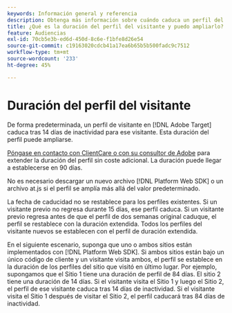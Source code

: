 ```yaml
---
keywords: Información general y referencia
description: Obtenga más información sobre cuándo caduca un perfil del visitante en [!DNL Adobe Target].
title: ¿Qué es la duración del perfil del visitante y puedo ampliarlo?
feature: Audiencias
exl-id: 70cb5e3b-ed6d-450d-8c6e-f1bfe8d26e54
source-git-commit: c19163020cdcb41a17ea6b65b5b500fadc9c7512
workflow-type: tm+mt
source-wordcount: '233'
ht-degree: 45%

---
```


# Duración del perfil del visitante

De forma predeterminada, un perfil de visitante en [!DNL Adobe Target] caduca tras 14 días de inactividad para ese visitante. Esta duración del perfil puede ampliarse.

[Póngase en contacto con ClientCare o con su consultor de Adobe](/help/cmp-resources-and-contact-information.md#reference_ACA3391A00EF467B87930A450050077C) para extender la duración del perfil sin coste adicional. La duración puede llegar a establecerse en 90 días.

No es necesario descargar un nuevo archivo [!DNL Platform Web SDK] o un archivo at.js si el perfil se amplía más allá del valor predeterminado.

La fecha de caducidad no se restablece para los perfiles existentes. Si un visitante previo no regresa durante 15 días, ese perfil caduca. Si un visitante previo regresa antes de que el perfil de dos semanas original caduque, el perfil se restablece con la duración extendida. Todos los perfiles del visitante nuevos se establecen con el perfil de duración extendida.

En el siguiente escenario, suponga que uno o ambos sitios están implementados con [!DNL Platform Web SDK]. Si ambos sitios están bajo un único código de cliente y un visitante visita ambos, el perfil se establece en la duración de los perfiles del sitio que visitó en último lugar. Por ejemplo, supongamos que el Sitio 1 tiene una duración de perfil de 84 días. El sitio 2 tiene una duración de 14 días. Si el visitante visita el Sitio 1 y luego el Sitio 2, el perfil de ese visitante caduca tras 14 días de inactividad. Si el visitante visita el Sitio 1 después de visitar el Sitio 2, el perfil caducará tras 84 días de inactividad.

